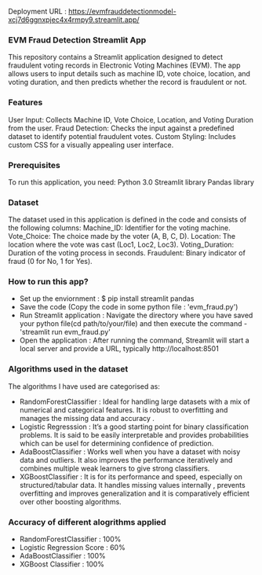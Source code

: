 Deployment URL : https://evmfrauddetectionmodel-xcj7d6ggnxpjec4x4rmpy9.streamlit.app/
### EVM Fraud Detection Streamlit App
This repository contains a Streamlit application designed to detect fraudulent voting records in Electronic Voting Machines (EVM). The app allows users to input details such as machine ID, vote choice, location, and voting duration, and then predicts whether the record is fraudulent or not.
### Features
User Input: Collects Machine ID, Vote Choice, Location, and Voting Duration from the user.
Fraud Detection: Checks the input against a predefined dataset to identify potential fraudulent votes.
Custom Styling: Includes custom CSS for a visually appealing user interface.
### Prerequisites
To run this application, you need:
Python 3.0
Streamlit library
Pandas library
### Dataset
The dataset used in this application is defined in the code and consists of the following columns:
Machine_ID: Identifier for the voting machine.
Vote_Choice: The choice made by the voter (A, B, C, D).
Location: The location where the vote was cast (Loc1, Loc2, Loc3).
Voting_Duration: Duration of the voting process in seconds.
Fraudulent: Binary indicator of fraud (0 for No, 1 for Yes).
### How to run this app?
* Set up the enviornment : $ pip install streamlit pandas
* Save the code (Copy the code in some python file : 'evm_fraud.py')
* Run Streamlit application : Navigate the directory where you have saved your python file(cd path/to/your/file) and then 
execute the command - 'streamlit run evm_fraud.py'
* Open the application : After running the command, Streamlit will start a local server and provide a URL, typically http://localhost:8501
### Algorithms used in the dataset
The algorithms I have used are categorised as:
* RandomForestClassifier : Ideal for handling large datasets with a mix of numerical and categorical features. It is robust to
overfitting and manages the missing data and accuracy .
* Logistic Regresssion : It’s a good starting point for binary classification problems. It is said to be easily interpretable
and provides probabilities which can be usel for determining confidence of prediction.
* AdaBoostClassifier : Works well when you have a dataset with noisy data and outliers. It also improves the performance iteratively
and combines multiple weak learners to give strong classifiers.
* XGBoostClassifier : It is  for its performance and speed, especially on structured/tabular data. It handles missing values 
internally , prevents overfitting and improves generalization and it is comparatively efficient over other boosting
algorithms.
### Accuracy of different alogrithms applied
* RandomForestClassifier : 100%
* Logistic Regression Score : 60%
* AdaBoostClassifier : 100%
* XGBoost Classifier : 100%
